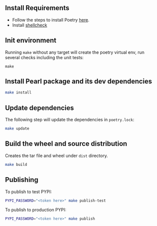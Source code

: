 
## Install Requirements

- Follow the steps to install Poetry [here](https://python-poetry.org/docs/#installation).
- Install [shellcheck](https://github.com/koalaman/shellcheck)

## Init environment

Running `make` without any target will create
the poetry virtual env, run several checks
including the unit tests:

```
make
```

## Install Pearl package and its dev dependencies

```bash
make install
```

## Update dependencies
The following step will update the dependencies in `poetry.lock`:

```bash
make update
```


## Build the wheel and source distribution

Creates the tar file and wheel under `dist` directory.

```bash
make build
```

## Publishing

To publish to test PYPI:

```bash
PYPI_PASSWORD="<token here>" make publish-test
```

To publish to production PYPI:

```bash
PYPI_PASSWORD="<token here>" make publish
```

